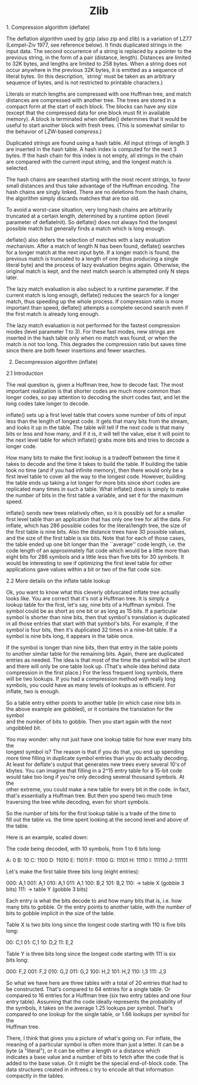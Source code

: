 # <center>Zlib</center>
<p align="justify">1. Compression algorithm (deflate)

The deflation algorithm used by gzip (also zip and zlib) is a variation of
LZ77 (Lempel-Ziv 1977, see reference below). It finds duplicated strings in
the input data.  The second occurrence of a string is replaced by a
pointer to the previous string, in the form of a pair (distance,
length).  Distances are limited to 32K bytes, and lengths are limited
to 258 bytes. When a string does not occur anywhere in the previous
32K bytes, it is emitted as a sequence of literal bytes.  (In this
description, `string' must be taken as an arbitrary sequence of bytes,
and is not restricted to printable characters.)

Literals or match lengths are compressed with one Huffman tree, and
match distances are compressed with another tree. The trees are stored
in a compact form at the start of each block. The blocks can have any
size (except that the compressed data for one block must fit in
available memory). A block is terminated when deflate() determines that
it would be useful to start another block with fresh trees. (This is
somewhat similar to the behavior of LZW-based _compress_.)

Duplicated strings are found using a hash table. All input strings of
length 3 are inserted in the hash table. A hash index is computed for
the next 3 bytes. If the hash chain for this index is not empty, all
strings in the chain are compared with the current input string, and
the longest match is selected.

The hash chains are searched starting with the most recent strings, to
favor small distances and thus take advantage of the Huffman encoding.
The hash chains are singly linked. There are no deletions from the
hash chains, the algorithm simply discards matches that are too old.

To avoid a worst-case situation, very long hash chains are arbitrarily
truncated at a certain length, determined by a runtime option (level
parameter of deflateInit). So deflate() does not always find the longest
possible match but generally finds a match which is long enough.

deflate() also defers the selection of matches with a lazy evaluation
mechanism. After a match of length N has been found, deflate() searches for
a longer match at the next input byte. If a longer match is found, the
previous match is truncated to a length of one (thus producing a single
literal byte) and the process of lazy evaluation begins again. Otherwise,
the original match is kept, and the next match search is attempted only N
steps later.

The lazy match evaluation is also subject to a runtime parameter. If
the current match is long enough, deflate() reduces the search for a longer
match, thus speeding up the whole process. If compression ratio is more
important than speed, deflate() attempts a complete second search even if
the first match is already long enough.

The lazy match evaluation is not performed for the fastest compression
modes (level parameter 1 to 3). For these fast modes, new strings
are inserted in the hash table only when no match was found, or
when the match is not too long. This degrades the compression ratio
but saves time since there are both fewer insertions and fewer searches.


2. Decompression algorithm (inflate)

2.1 Introduction

The real question is, given a Huffman tree, how to decode fast.  The most
important realization is that shorter codes are much more common than
longer codes, so pay attention to decoding the short codes fast, and let
the long codes take longer to decode.

inflate() sets up a first level table that covers some number of bits of
input less than the length of longest code.  It gets that many bits from the
stream, and looks it up in the table.  The table will tell if the next
code is that many bits or less and how many, and if it is, it will tell
the value, else it will point to the next level table for which inflate()
grabs more bits and tries to decode a longer code.

How many bits to make the first lookup is a tradeoff between the time it
takes to decode and the time it takes to build the table.  If building the
table took no time (and if you had infinite memory), then there would only
be a first level table to cover all the way to the longest code.  However,
building the table ends up taking a lot longer for more bits since short
codes are replicated many times in such a table.  What inflate() does is
simply to make the number of bits in the first table a variable, and set it
for the maximum speed.

inflate() sends new trees relatively often, so it is possibly set for a
smaller first level table than an application that has only one tree for
all the data.  For inflate, which has 286 possible codes for the
literal/length tree, the size of the first table is nine bits.  Also the
distance trees have 30 possible values, and the size of the first table is
six bits.  Note that for each of those cases, the table ended up one bit
longer than the ``average'' code length, i.e. the code length of an
approximately flat code which would be a little more than eight bits for
286 symbols and a little less than five bits for 30 symbols.  It would be
interesting to see if optimizing the first level table for other
applications gave values within a bit or two of the flat code size.


2.2 More details on the inflate table lookup

Ok, you want to know what this cleverly obfuscated inflate tree actually  
looks like.  You are correct that it's not a Huffman tree.  It is simply a  
lookup table for the first, let's say, nine bits of a Huffman symbol.  The  
symbol could be as short as one bit or as long as 15 bits.  If a particular  
symbol is shorter than nine bits, then that symbol's translation is duplicated
in all those entries that start with that symbol's bits.  For example, if the  
symbol is four bits, then it's duplicated 32 times in a nine-bit table.  If a  
symbol is nine bits long, it appears in the table once.

If the symbol is longer than nine bits, then that entry in the table points  
to another similar table for the remaining bits.  Again, there are duplicated  
entries as needed.  The idea is that most of the time the symbol will be short
and there will only be one table look up.  (That's whole idea behind data  
compression in the first place.)  For the less frequent long symbols, there  
will be two lookups.  If you had a compression method with really long  
symbols, you could have as many levels of lookups as is efficient.  For  
inflate, two is enough.

So a table entry either points to another table (in which case nine bits in  
the above example are gobbled), or it contains the translation for the symbol  
and the number of bits to gobble.  Then you start again with the next  
ungobbled bit.

You may wonder: why not just have one lookup table for how ever many bits the  
longest symbol is?  The reason is that if you do that, you end up spending  
more time filling in duplicate symbol entries than you do actually decoding.   
At least for deflate's output that generates new trees every several 10's of  
kbytes.  You can imagine that filling in a 2^15 entry table for a 15-bit code  
would take too long if you're only decoding several thousand symbols.  At the  
other extreme, you could make a new table for every bit in the code.  In fact,
that's essentially a Huffman tree.  But then you spend two much time  
traversing the tree while decoding, even for short symbols.

So the number of bits for the first lookup table is a trade of the time to  
fill out the table vs. the time spent looking at the second level and above of
the table.

Here is an example, scaled down:

The code being decoded, with 10 symbols, from 1 to 6 bits long:

A: 0
B: 10
C: 1100
D: 11010
E: 11011
F: 11100
G: 11101
H: 11110
I: 111110
J: 111111

Let's make the first table three bits long (eight entries):

000: A,1
001: A,1
010: A,1
011: A,1
100: B,2
101: B,2
110: -> table X (gobble 3 bits)
111: -> table Y (gobble 3 bits)

Each entry is what the bits decode to and how many bits that is, i.e. how  
many bits to gobble.  Or the entry points to another table, with the number of
bits to gobble implicit in the size of the table.

Table X is two bits long since the longest code starting with 110 is five bits
long:

00: C,1
01: C,1
10: D,2
11: E,2

Table Y is three bits long since the longest code starting with 111 is six  
bits long:

000: F,2
001: F,2
010: G,2
011: G,2
100: H,2
101: H,2
110: I,3
111: J,3

So what we have here are three tables with a total of 20 entries that had to  
be constructed.  That's compared to 64 entries for a single table.  Or  
compared to 16 entries for a Huffman tree (six two entry tables and one four  
entry table).  Assuming that the code ideally represents the probability of  
the symbols, it takes on the average 1.25 lookups per symbol.  That's compared
to one lookup for the single table, or 1.66 lookups per symbol for the  
Huffman tree.

There, I think that gives you a picture of what's going on.  For inflate, the  
meaning of a particular symbol is often more than just a letter.  It can be a  
byte (a "literal"), or it can be either a length or a distance which  
indicates a base value and a number of bits to fetch after the code that is  
added to the base value.  Or it might be the special end-of-block code.  The  
data structures created in inftrees.c try to encode all that information  
compactly in the tables.
</p>
